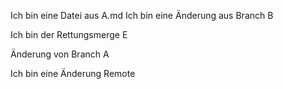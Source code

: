 Ich bin eine Datei aus A.md
Ich bin eine Änderung aus Branch B

Ich bin der Rettungsmerge E

Änderung von Branch A

Ich bin eine Änderung Remote

